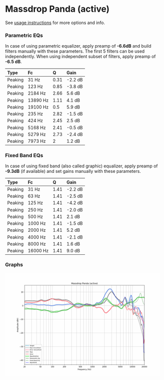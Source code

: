 # Massdrop Panda (active)
See [usage instructions](https://github.com/jaakkopasanen/AutoEq#usage) for more options and info.

### Parametric EQs
In case of using parametric equalizer, apply preamp of **-6.6dB** and build filters manually
with these parameters. The first 5 filters can be used independently.
When using independent subset of filters, apply preamp of **-6.5 dB**.

| Type    | Fc       |    Q | Gain    |
|:--------|:---------|:-----|:--------|
| Peaking | 31 Hz    | 0.31 | -2.2 dB |
| Peaking | 123 Hz   | 0.85 | -3.8 dB |
| Peaking | 2184 Hz  | 2.66 | 5.6 dB  |
| Peaking | 13890 Hz | 1.11 | 4.1 dB  |
| Peaking | 19100 Hz | 0.5  | 5.9 dB  |
| Peaking | 235 Hz   | 2.82 | -1.5 dB |
| Peaking | 424 Hz   | 2.45 | 2.5 dB  |
| Peaking | 5168 Hz  | 2.41 | -0.5 dB |
| Peaking | 5279 Hz  | 2.73 | -2.4 dB |
| Peaking | 7973 Hz  | 2    | 1.2 dB  |

### Fixed Band EQs
In case of using fixed band (also called graphic) equalizer, apply preamp of **-9.3dB**
(if available) and set gains manually with these parameters.

| Type    | Fc       |    Q | Gain    |
|:--------|:---------|:-----|:--------|
| Peaking | 31 Hz    | 1.41 | -2.2 dB |
| Peaking | 63 Hz    | 1.41 | -2.5 dB |
| Peaking | 125 Hz   | 1.41 | -4.2 dB |
| Peaking | 250 Hz   | 1.41 | -2.0 dB |
| Peaking | 500 Hz   | 1.41 | 2.1 dB  |
| Peaking | 1000 Hz  | 1.41 | -1.5 dB |
| Peaking | 2000 Hz  | 1.41 | 5.2 dB  |
| Peaking | 4000 Hz  | 1.41 | -2.1 dB |
| Peaking | 8000 Hz  | 1.41 | 1.6 dB  |
| Peaking | 16000 Hz | 1.41 | 9.0 dB  |

### Graphs
![](./Massdrop%20Panda%20(active).png)